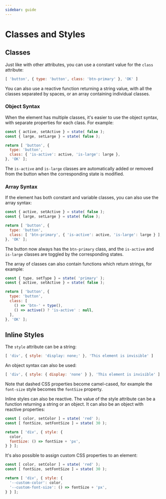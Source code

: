 ```yaml
---
sidebar: guide
---
```


# Classes and Styles

## Classes

Just like with other attributes, you can use a constant value for the `class` attribute:

```js
[ 'button', { type: 'button', class: 'btn-primary' }, 'OK' ]
```

You can also use a reactive function returning a string value, with all the classes separated by spaces, or an array containing individual classes.

### Object Syntax

When the element has multiple classes, it's easier to use the object syntax, with separate properties for each class. For example:

```js
const { active, setActive } = state( false );
const { large, setLarge } = state( false );

return [ 'button', {
  type: 'button',
  class: { 'is-active': active, 'is-large': large },
}, 'OK' ];
```

The `is-active` and `is-large` classes are automatically added or removed from the button when the corresponding state is modified.

### Array Syntax

If the element has both constant and variable classes, you can also use the array syntax:

```js
const { active, setActive } = state( false );
const { large, setLarge } = state( false );

return [ 'button', {
  type: 'button',
  class: [ 'btn-primary', { 'is-active': active, 'is-large': large } ],
}, 'OK' ];
```

The button now always has the `btn-primary` class, and the `is-active` and `is-large` classes are toggled by the corresponding states.

The array of classes can also contain functions which return strings, for example:

```js
const { type, setType } = state( 'primary' );
const { active, setActive } = state( false );

return [ 'button', {
  type: 'button',
  class: [
    () => 'btn-' + type(),
    () => active() ? 'is-active' : null,
  ],
}, 'OK' ];
```


## Inline Styles

The `style` attribute can be a string:

```js
[ 'div', { style: 'display: none;' }, 'This element is invisible' ]
```

An object syntax can also be used:

```js
[ 'div', { style: { display: 'none' } }, 'This element is invisible' ]
```

Note that dashed CSS properties become camel-cased, for example the `font-size` style becomes the `fontSize` property.

Inline styles can also be reactive. The value of the style attribute can be a function returning a string or an object. It can also be an object with reactive properties:

```js
const [ color, setColor ] = state( 'red' );
const [ fontSize, setFontSize ] = state( 30 );

return [ 'div', { style: {
  color,
  fontSize: () => fontSize + 'px',
} } ];
```

It's also possible to assign custom CSS properties to an element:

```js
const [ color, setColor ] = state( 'red' );
const [ fontSize, setFontSize ] = state( 30 );

return [ 'div', { style: {
  '--custom-color': color,
  '--custom-font-size': () => fontSize + 'px',
} } ];
```
